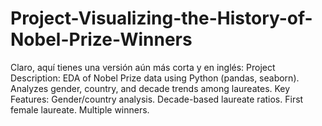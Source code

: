 # Project-Visualizing-the-History-of-Nobel-Prize-Winners
Claro, aquí tienes una versión aún más corta y en inglés:  Project Description:  EDA of Nobel Prize data using Python (pandas, seaborn). Analyzes gender, country, and decade trends among laureates.  Key Features:  Gender/country analysis. Decade-based laureate ratios. First female laureate. Multiple winners.
